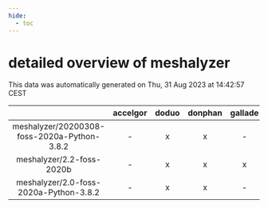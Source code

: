 ```yaml
---
hide:
  - toc
---
```


detailed overview of meshalyzer
===============================


This data was automatically generated on Thu, 31 Aug 2023 at 14:42:57 CEST  

| |accelgor|doduo|donphan|gallade|joltik|skitty|swalot|victini|
| :---: | :---: | :---: | :---: | :---: | :---: | :---: | :---: | :---: |
|meshalyzer/20200308-foss-2020a-Python-3.8.2|-|x|x|-|x|x|-|x|
|meshalyzer/2.2-foss-2020b|-|x|x|x|x|x|x|x|
|meshalyzer/2.0-foss-2020a-Python-3.8.2|-|x|x|-|x|x|x|x|
